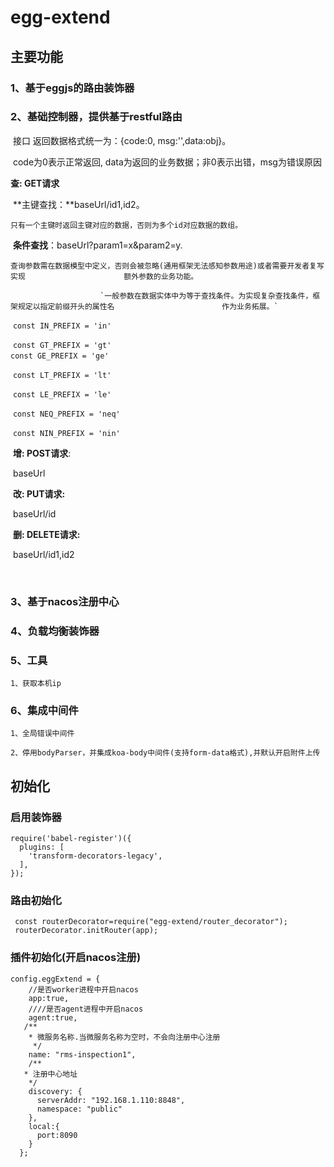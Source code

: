 # egg-extend
## 主要功能
### 1、基于eggjs的路由装饰器    

### 2、基础控制器，提供基于restful路由 

​    接口 返回数据格式统一为：{code:0, msg:'',data:obj}。 

​    code为0表示正常返回, data为返回的业务数据；非0表示出错，msg为错误原因

**查: GET请求**  

​		**主键查找：**baseUrl/id1,id2。 

​							`只有一个主键时返回主键对应的数据，否则为多个id对应数据的数组。`    

​        **条件查找**：baseUrl?param1=x&param2=y.

​						`查询参数需在数据模型中定义，否则会被忽略(通用框架无法感知参数用途)或者需要开发者复写实现						额外参数的业务功能。`

 						`一般参数在数据实体中为等于查找条件。为实现复杂查找条件，框架规定以指定前缀开头的属性名						作为业务拓展。`

​					`const IN_PREFIX = 'in'`

​					`const GT_PREFIX = 'gt'`
​					
​					`const GE_PREFIX = 'ge'`

​					`const LT_PREFIX = 'lt'`

​					`const LE_PREFIX = 'le'`

​					`const NEQ_PREFIX = 'neq'`

​					`const NIN_PREFIX = 'nin'`

​     **增: POST请求**: 

​								baseUrl

​     **改: PUT请求:** 

​								baseUrl/id

​     **删: DELETE请求:** 

​								baseUrl/id1,id2

​    

### 3、基于nacos注册中心  



### 4、负载均衡装饰器  



### 5、工具  

  	1、获取本机ip



### 6、集成中间件

  	1、全局错误中间件

  	2、停用bodyParser，并集成koa-body中间件(支持form-data格式),并默认开启附件上传



## 初始化

### 启用装饰器

```
require('babel-register')({
  plugins: [ 
    'transform-decorators-legacy', 
  ],
});
```

### 路由初始化 

```
 const routerDecorator=require("egg-extend/router_decorator"); 
 routerDecorator.initRouter(app);
```

###  插件初始化(开启nacos注册)

```
config.eggExtend = {
    //是否worker进程中开启nacos
    app:true,
    ////是否agent进程中开启nacos
    agent:true,
   /**
    * 微服务名称.当微服务名称为空时，不会向注册中心注册
     */
    name: "rms-inspection1",
    /**
   * 注册中心地址
    */
    discovery: {
      serverAddr: "192.168.1.110:8848",
      namespace: "public"
    },
    local:{
      port:8090
    }
  };
```

